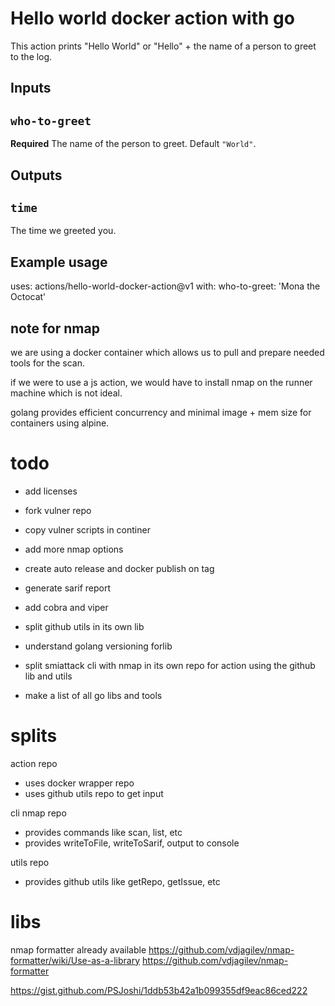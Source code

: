 # Hello world docker action with go

This action prints "Hello World" or "Hello" + the name of a person to greet to the log.

## Inputs

## `who-to-greet`

**Required** The name of the person to greet. Default `"World"`.

## Outputs

## `time`

The time we greeted you.

## Example usage

uses: actions/hello-world-docker-action@v1
with:
who-to-greet: 'Mona the Octocat'

## note for nmap

we are using a docker container which allows us to pull and prepare needed tools for the scan.

if we were to use a js action, we would have to install nmap on the runner machine which is not ideal.

golang provides efficient concurrency and minimal image + mem size for containers using alpine.

# todo

- add licenses
- fork vulner repo
- copy vulner scripts in continer
- add more nmap options
- create auto release and docker publish on tag
- generate sarif report
- add cobra and viper
- split github utils in its own lib
- understand golang versioning forlib
- split smiattack cli with nmap in its own repo for action using the github lib and utils

- make a list of all go libs and tools

# splits

action repo

- uses docker wrapper repo
- uses github utils repo to get input

cli nmap repo

- provides commands like scan, list, etc
- provides writeToFile, writeToSarif, output to console

utils repo

- provides github utils like getRepo, getIssue, etc

# libs

nmap formatter already available
<https://github.com/vdjagilev/nmap-formatter/wiki/Use-as-a-library>
<https://github.com/vdjagilev/nmap-formatter>

<https://gist.github.com/PSJoshi/1ddb53b42a1b099355df9eac86ced222>
